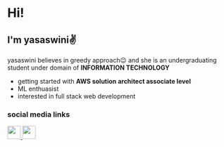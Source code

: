 # Hi! 
## I'm yasaswini✌
yasaswini believes in greedy approach😉 and she is an undergraduating student under domain of **INFORMATION TECHNOLOGY**
* getting started with **AWS solution architect associate level**
* ML enthuasist
* interested in full stack web development
### social media links
<a href="https://www.linkedin.com/in/yasaswini-ganji-64b6431a6/"><img src="https://www.flaticon.com/svg/static/icons/svg/2111/2111499.svg" width="30" height="30">
<a href="https://www.instagram.com/yasaswini.ganji/"> <img src="https://www.flaticon.com/svg/static/icons/svg/174/174855.svg" width="30" height="30">

